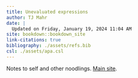 ```yaml
---
title: Unevaluated expressions
author: TJ Mahr
date: |
  Updated on Friday, January 19, 2024 11:04 AM
site: bookdown::bookdown_site
link-citations: true
bibliography: ./assets/refs.bib
csl: ./assets/apa.csl
---
```


Notes to self and other noodlings. [Main site](https://tjmahr.com/). 
